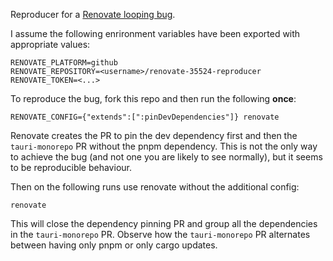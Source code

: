 Reproducer for a [Renovate looping bug](https://github.com/renovatebot/renovate/discussions/35524).

I assume the following enrironment variables have been exported with appropriate values:
```
RENOVATE_PLATFORM=github
RENOVATE_REPOSITORY=<username>/renovate-35524-reproducer
RENOVATE_TOKEN=<...>
```

To reproduce the bug, fork this repo and then run the following **once**:

```
RENOVATE_CONFIG={"extends":[":pinDevDependencies"]} renovate
```

Renovate creates the PR to pin the dev dependency first and then the `tauri-monorepo` PR without the pnpm dependency. This is not the only way to achieve the bug (and not one you are likely to see normally), but it seems to be reproducible behaviour.

Then on the following runs use renovate without the additional config:

```
renovate
```

This will close the dependency pinning PR and group all the dependencies in the `tauri-monorepo` PR. Observe how the `tauri-monorepo` PR alternates between having only pnpm or only cargo updates.
